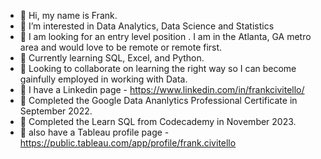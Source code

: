- 👋 Hi, my name is Frank.
- 👀 I’m interested in Data Analytics, Data Science and Statistics
- 👀 I am looking for an entry level position . I am in the Atlanta, GA metro area and would love to be remote or remote first. 
- 🌱 Currently learning SQL, Excel, and Python.
- 💞️ Looking to collaborate on learning the right way so I can become gainfully employed in working with Data.
- 💞️ I have a Linkedin page - https://www.linkedin.com/in/frankcivitello/
- 🔷 Completed the Google Data Ananlytics Professional Certificate in September 2022.
- 🔷 Completed the Learn SQL from Codecademy in November 2023. 
- 🔷 also have a Tableau profile page - https://public.tableau.com/app/profile/frank.civitello

<!---
frankieciv608/frankieciv608 is a ✨ special ✨ repository because its `README.md` (this file) appears on your GitHub profile.
You can click the Preview link to take a look at your changes.
--->
